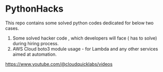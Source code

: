 # PythonHacks
This repo contains some solved python codes dedicated for below two cases.
1)  Some solved hacker code , which developers will face ( has to solve) during hiring process.
2)  AWS Cloud boto3 module usage - for Lambda and any other services aimed at automation.


https://www.youtube.com/@cloudquicklabs/videos

